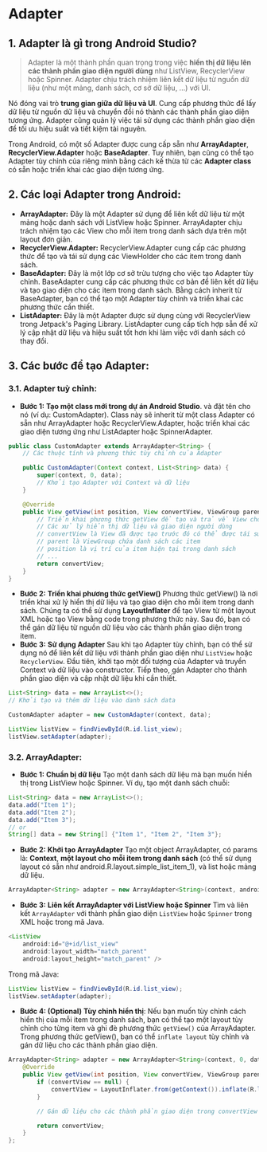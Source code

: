 # Adapter

## 1. Adapter là gì trong Android Studio?

> Adapter là một thành phần quan trọng trong việc **hiển thị dữ liệu lên các thành phần giao diện người dùng** như ListView, RecyclerView hoặc Spinner. Adapter chịu trách nhiệm liên kết dữ liệu từ nguồn dữ liệu (như một mảng, danh sách, cơ sở dữ liệu, ...) với UI.

Nó đóng vai trò **trung gian giữa dữ liệu và UI**. Cung cấp phương thức để lấy dữ liệu từ nguồn dữ liệu và chuyển đổi nó thành các thành phần giao diện tương ứng. Adapter cũng quản lý việc tái sử dụng các thành phần giao diện để tối ưu hiệu suất và tiết kiệm tài nguyên.

Trong Android, có một số Adapter được cung cấp sẵn như **ArrayAdapter**, **RecyclerView.Adapter** hoặc **BaseAdapter**. Tuy nhiên, bạn cũng có thể tạo Adapter tùy chỉnh của riêng mình bằng cách kế thừa từ các **Adapter class** có sẵn hoặc triển khai các giao diện tương ứng.

## 2. Các loại Adapter trong Android:

- **ArrayAdapter:** Đây là một Adapter sử dụng để liên kết dữ liệu từ một mảng hoặc danh sách với ListView hoặc Spinner. ArrayAdapter chịu trách nhiệm tạo các View cho mỗi item trong danh sách dựa trên một layout đơn giản.
- **RecyclerView.Adapter:** RecyclerView.Adapter cung cấp các phương thức để tạo và tái sử dụng các ViewHolder cho các item trong danh sách.
- **BaseAdapter:** Đây là một lớp cơ sở trừu tượng cho việc tạo Adapter tùy chỉnh. BaseAdapter cung cấp các phương thức cơ bản để liên kết dữ liệu và tạo giao diện cho các item trong danh sách. Bằng cách inherit từ BaseAdapter, bạn có thể tạo một Adapter tùy chỉnh và triển khai các phương thức cần thiết.
- **ListAdapter:** Đây là một Adapter được sử dụng cùng với RecyclerView trong Jetpack's Paging Library. ListAdapter cung cấp tích hợp sẵn để xử lý cập nhật dữ liệu và hiệu suất tốt hơn khi làm việc với danh sách có thay đổi.

## 3. Các bước để tạo Adapter:

### 3.1. Adapter tuỳ chỉnh:

- **Bước 1:** **Tạo một class mới trong dự án Android Studio**. và đặt tên cho nó (ví dụ: CustomAdapter). Class này sẽ inherit từ một class Adapter có sẵn như ArrayAdapter hoặc RecyclerView.Adapter, hoặc triển khai các giao diện tương ứng như ListAdapter hoặc SpinnerAdapter.

```java
public class CustomAdapter extends ArrayAdapter<String> {
    // Các thuộc tính và phương thức tùy chỉnh của Adapter

    public CustomAdapter(Context context, List<String> data) {
        super(context, 0, data);
        // Khởi tạo Adapter với Context và dữ liệu
    }

    @Override
    public View getView(int position, View convertView, ViewGroup parent) {
        // Triển khai phương thức getView để tạo và trả về View cho mỗi item trong danh sách
        // Các xử lý hiển thị dữ liệu và giao diện người dùng
        // convertView là View đã được tạo trước đó có thể được tái sử dụng
        // parent là ViewGroup chứa danh sách các item
        // position là vị trí của item hiện tại trong danh sách
        // ...
        return convertView;
    }
}
```

- **Bước 2:** **Triển khai phương thức getView()** Phương thức getView() là nơi triển khai xử lý hiển thị dữ liệu và tạo giao diện cho mỗi item trong danh sách. Chúng ta có thể sử dụng **LayoutInflater** để tạo View từ một layout XML hoặc tạo View bằng code trong phương thức này. Sau đó, bạn có thể gán dữ liệu từ nguồn dữ liệu vào các thành phần giao diện trong item.
- **Bước 3:** **Sử dụng Adapter** Sau khi tạo Adapter tùy chỉnh, bạn có thể sử dụng nó để liên kết dữ liệu với thành phần giao diện như `ListView` hoặc `RecyclerView`. Đầu tiên, khởi tạo một đối tượng của Adapter và truyền Context và dữ liệu vào constructor. Tiếp theo, gán Adapter cho thành phần giao diện và cập nhật dữ liệu khi cần thiết.

```java
List<String> data = new ArrayList<>();
// Khởi tạo và thêm dữ liệu vào danh sách data

CustomAdapter adapter = new CustomAdapter(context, data);

ListView listView = findViewById(R.id.list_view);
listView.setAdapter(adapter);
```

### 3.2. ArrayAdapter:

- **Bước 1:** **Chuẩn bị dữ liệu** Tạo một danh sách dữ liệu mà bạn muốn hiển thị trong ListView hoặc Spinner. Ví dụ, tạo một danh sách chuỗi:

```java
List<String> data = new ArrayList<>();
data.add("Item 1");
data.add("Item 2");
data.add("Item 3");
// or
String[] data = new String[] {"Item 1", "Item 2", "Item 3"};
```

- **Bước 2:** **Khởi tạo ArrayAdapter** Tạo một object ArrayAdapter, có params là: **Context**, **một layout cho mỗi item trong danh sách** (có thể sử dụng layout có sẵn như android.R.layout.simple_list_item_1), và list hoặc mảng dữ liệu.

```java
ArrayAdapter<String> adapter = new ArrayAdapter<String>(context, android.R.layout.simple_list_item_1, data);
```

- **Bước 3:** **Liên kết ArrayAdapter với ListView hoặc Spinner** Tìm và liên kết `ArrayAdapter` với thành phần giao diện `ListView` hoặc `Spinner` trong XML hoặc trong mã Java.

```java
<ListView
    android:id="@+id/list_view"
    android:layout_width="match_parent"
    android:layout_height="match_parent" />
```

Trong mã Java:

```java
ListView listView = findViewById(R.id.list_view);
listView.setAdapter(adapter);
```

- **Bước 4: (Optional)** **Tùy chỉnh hiển thị**: Nếu bạn muốn tùy chỉnh cách hiển thị của mỗi item trong danh sách, bạn có thể tạo một layout tùy chỉnh cho từng item và ghi đè phương thức `getView()` của ArrayAdapter. Trong phương thức getView(), bạn có thể `inflate layout` tùy chỉnh và gán dữ liệu cho các thành phần giao diện.

```java
ArrayAdapter<String> adapter = new ArrayAdapter<String>(context, 0, data) {
    @Override
    public View getView(int position, View convertView, ViewGroup parent) {
        if (convertView == null) {
            convertView = LayoutInflater.from(getContext()).inflate(R.layout.custom_item_layout, parent, false);
        }

        // Gán dữ liệu cho các thành phần giao diện trong convertView

        return convertView;
    }
};
```
